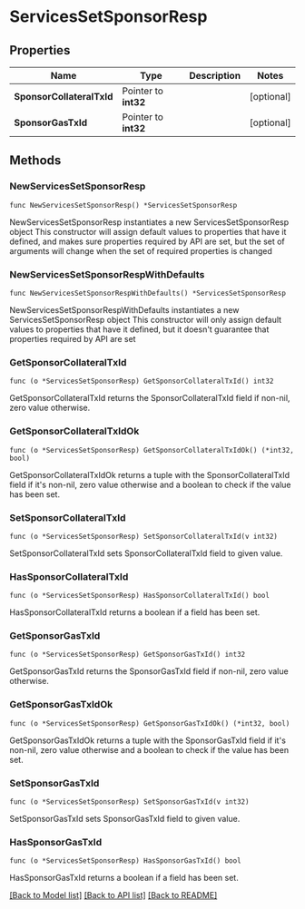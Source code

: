 # ServicesSetSponsorResp

## Properties

Name | Type | Description | Notes
------------ | ------------- | ------------- | -------------
**SponsorCollateralTxId** | Pointer to **int32** |  | [optional] 
**SponsorGasTxId** | Pointer to **int32** |  | [optional] 

## Methods

### NewServicesSetSponsorResp

`func NewServicesSetSponsorResp() *ServicesSetSponsorResp`

NewServicesSetSponsorResp instantiates a new ServicesSetSponsorResp object
This constructor will assign default values to properties that have it defined,
and makes sure properties required by API are set, but the set of arguments
will change when the set of required properties is changed

### NewServicesSetSponsorRespWithDefaults

`func NewServicesSetSponsorRespWithDefaults() *ServicesSetSponsorResp`

NewServicesSetSponsorRespWithDefaults instantiates a new ServicesSetSponsorResp object
This constructor will only assign default values to properties that have it defined,
but it doesn't guarantee that properties required by API are set

### GetSponsorCollateralTxId

`func (o *ServicesSetSponsorResp) GetSponsorCollateralTxId() int32`

GetSponsorCollateralTxId returns the SponsorCollateralTxId field if non-nil, zero value otherwise.

### GetSponsorCollateralTxIdOk

`func (o *ServicesSetSponsorResp) GetSponsorCollateralTxIdOk() (*int32, bool)`

GetSponsorCollateralTxIdOk returns a tuple with the SponsorCollateralTxId field if it's non-nil, zero value otherwise
and a boolean to check if the value has been set.

### SetSponsorCollateralTxId

`func (o *ServicesSetSponsorResp) SetSponsorCollateralTxId(v int32)`

SetSponsorCollateralTxId sets SponsorCollateralTxId field to given value.

### HasSponsorCollateralTxId

`func (o *ServicesSetSponsorResp) HasSponsorCollateralTxId() bool`

HasSponsorCollateralTxId returns a boolean if a field has been set.

### GetSponsorGasTxId

`func (o *ServicesSetSponsorResp) GetSponsorGasTxId() int32`

GetSponsorGasTxId returns the SponsorGasTxId field if non-nil, zero value otherwise.

### GetSponsorGasTxIdOk

`func (o *ServicesSetSponsorResp) GetSponsorGasTxIdOk() (*int32, bool)`

GetSponsorGasTxIdOk returns a tuple with the SponsorGasTxId field if it's non-nil, zero value otherwise
and a boolean to check if the value has been set.

### SetSponsorGasTxId

`func (o *ServicesSetSponsorResp) SetSponsorGasTxId(v int32)`

SetSponsorGasTxId sets SponsorGasTxId field to given value.

### HasSponsorGasTxId

`func (o *ServicesSetSponsorResp) HasSponsorGasTxId() bool`

HasSponsorGasTxId returns a boolean if a field has been set.


[[Back to Model list]](../README.md#documentation-for-models) [[Back to API list]](../README.md#documentation-for-api-endpoints) [[Back to README]](../README.md)


